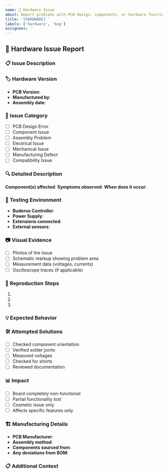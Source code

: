 ```yaml
---
name: 🔧 Hardware Issue
about: Report problems with PCB design, components, or hardware functionality
title: '[HARDWARE] '
labels: ['hardware', 'bug']
assignees: ''
---
```


## 🔧 Hardware Issue Report

### 📋 Issue Description
<!-- Clear and concise description of the hardware problem -->

### 🏷️ Hardware Version
- **PCB Version**: <!-- e.g., KM271-WiFi v0.1.0 -->
- **Manufactured by**: <!-- e.g., JLCPCB, self-assembled, purchased from Tindie -->
- **Assembly date**: <!-- When was it assembled/received -->

### 🎯 Issue Category
<!-- Check all that apply -->
- [ ] PCB Design Error
- [ ] Component Issue
- [ ] Assembly Problem  
- [ ] Electrical Issue
- [ ] Mechanical Issue
- [ ] Manufacturing Defect
- [ ] Compatibility Issue

### 🔍 Detailed Description
<!-- Provide detailed information about the issue -->

**Component(s) affected**: 
**Symptoms observed**: 
**When does it occur**: 

### 🧪 Testing Environment
- **Buderus Controller**: <!-- e.g., Logamatic 2107M -->
- **Power Supply**: <!-- USB or Buderus internal -->
- **Extensions connected**: <!-- List any extension boards -->
- **External sensors**: <!-- OneWire, I2C devices, etc. -->

### 📷 Visual Evidence
<!-- Include photos, screenshots, or diagrams -->
- [ ] Photos of the issue
- [ ] Schematic markup showing problem area
- [ ] Measurement data (voltages, currents)
- [ ] Oscilloscope traces (if applicable)

### 🔄 Reproduction Steps
1. 
2. 
3. 

### 💡 Expected Behavior
<!-- What should happen instead -->

### 🛠️ Attempted Solutions
<!-- What have you tried to fix this -->
- [ ] Checked component orientation
- [ ] Verified solder joints
- [ ] Measured voltages
- [ ] Checked for shorts
- [ ] Reviewed documentation

### 📊 Impact
- [ ] Board completely non-functional
- [ ] Partial functionality lost
- [ ] Cosmetic issue only
- [ ] Affects specific features only

### 🏗️ Manufacturing Details
<!-- If relevant to the issue -->
- **PCB Manufacturer**: 
- **Assembly method**: <!-- Hand-soldered, PCBA service, etc. -->
- **Components sourced from**: 
- **Any deviations from BOM**: 

### 📋 Additional Context
<!-- Any other relevant information -->
